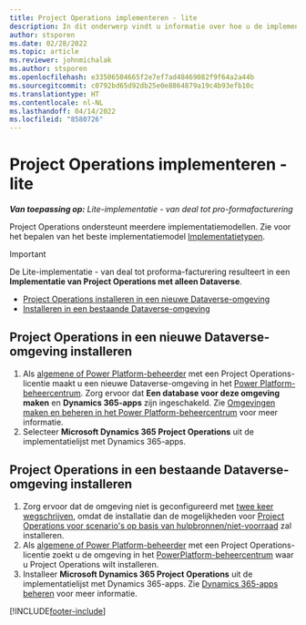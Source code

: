 ```yaml
---
title: Project Operations implementeren - lite
description: In dit onderwerp vindt u informatie over hoe u de implementatie met Project Operations Lite installeert, van deal tot pro-formafacturering.
author: stsporen
ms.date: 02/28/2022
ms.topic: article
ms.reviewer: johnmichalak
ms.author: stsporen
ms.openlocfilehash: e33506504665f2e7ef7ad48469082f9f64a2a44b
ms.sourcegitcommit: c0792bd65d92db25e0e8864879a19c4b93efb10c
ms.translationtype: HT
ms.contentlocale: nl-NL
ms.lasthandoff: 04/14/2022
ms.locfileid: "8580726"
---
```

# <a name="deploy-project-operations---lite"></a>Project Operations implementeren - lite

_**Van toepassing op:** Lite-implementatie - van deal tot pro-formafacturering_



Project Operations ondersteunt meerdere implementatiemodellen. Zie voor het bepalen van het beste implementatiemodel [Implementatietypen](determine-deployment-type.md).


> [!IMPORTANT]
> De Lite-implementatie - van deal tot proforma-facturering resulteert in een **Implementatie van Project Operations met alleen Dataverse**.

- [Project Operations installeren in een nieuwe Dataverse-omgeving](#new)
- [Installeren in een bestaande Dataverse-omgeving](#existing)



## <a name="install-project-operations-to-a-new-dataverse-environment"></a><a name="new">Project Operations in een nieuwe Dataverse-omgeving installeren</a>

1. Als [algemene of Power Platform-beheerder](/power-platform/admin/global-service-administrators-can-administer-without-license) met een Project Operations-licentie maakt u een nieuwe Dataverse-omgeving in het [Power Platform-beheercentrum](https://admin.powerplatform.com). Zorg ervoor dat **Een database voor deze omgeving maken** en **Dynamics 365-apps** zijn ingeschakeld. Zie [Omgevingen maken en beheren in het Power Platform-beheercentrum](/power-platform/admin/create-environment#create-an-environment-in-the-power-platform-admin-center) voor meer informatie.
2. Selecteer **Microsoft Dynamics 365 Project Operations** uit de implementatielijst met Dynamics 365-apps.


## <a name="install-project-operations-to-an-existing-dataverse-environment"></a><a name="existing">Project Operations in een bestaande Dataverse-omgeving installeren</a>
1. Zorg ervoor dat de omgeving niet is geconfigureerd met [twee keer wegschrijven](/dynamics365/fin-ops-core/dev-itpro/data-entities/dual-write/dual-write-overview), omdat de installatie dan de mogelijkheden voor [Project Operations voor scenario's op basis van hulpbronnen/niet-voorraad](project-operations-integrated-deployment-overview.md) zal installeren.
2. Als [algemene of Power Platform-beheerder](/power-platform/admin/global-service-administrators-can-administer-without-license) met een Project Operations-licentie zoekt u de omgeving in het [PowerPlatform-beheercentrum](https://admin.powerplatform.com) waar u Project Operations wilt installeren.
3. Installeer **Microsoft Dynamics 365 Project Operations** uit de implementatielijst met Dynamics 365-apps. Zie [Dynamics 365-apps beheren](/power-platform/admin/manage-apps) voor meer informatie.




[!INCLUDE[footer-include](../includes/footer-banner.md)]
